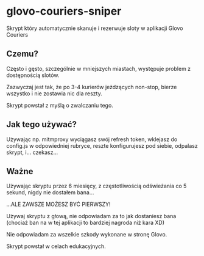 # glovo-couriers-sniper
Skrypt który automatycznie skanuje i rezerwuje sloty w aplikacji Glovo Couriers

## Czemu?
Często i gęsto, szczególnie w mniejszych miastach, występuje problem z dostępnością slotów.

Zazwyczaj jest tak, że po 3-4 kurierów jeżdzących non-stop, bierze wszystko i nie zostawia nic dla reszty.

Skrypt powstał z myślą o zwalczaniu tego.

## Jak tego używać?
Używając np. mitmproxy wyciągasz swój refresh token, wklejasz do config.js w odpowiedniej rubryce, reszte konfigurujesz pod siebie, odpalasz skrypt, i... czekasz...

## Ważne
Używając skryptu przez 6 miesięcy, z częstotliwością odświeżania co 5 sekund, nigdy nie dostałem bana...

...ALE ZAWSZE MOŻESZ BYĆ PIERWSZY!

Używaj skryptu z głową, nie odpowiadam za to jak dostaniesz bana (chociaż ban na w tej aplikacji to bardziej nagroda niż kara XD)

Nie odpowiadam za wszelkie szkody wykonane w stronę Glovo.

Skrypt powstał w celach edukacyjnych.

